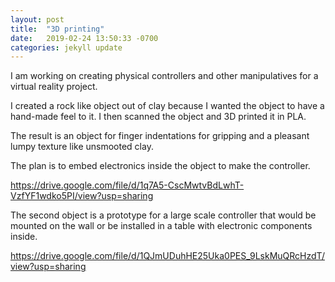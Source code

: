 ```yaml
---
layout: post
title:  "3D printing"
date:   2019-02-24 13:50:33 -0700
categories: jekyll update
---
```


I am working on creating physical controllers and other manipulatives
for a virtual reality project.

I created a rock like object out of clay because I wanted the object to have a 
hand-made feel to it. I then scanned the object and 3D printed it in PLA.

The result is an object for finger indentations for gripping and a pleasant lumpy
texture like unsmooted clay. 

The plan is to embed electronics inside the object to make the controller.

<https://drive.google.com/file/d/1q7A5-CscMwtvBdLwhT-VzfYF1wdko5PI/view?usp=sharing>


The second object is a prototype for a large scale controller that would be mounted on the wall or be
installed in a table with electronic components inside.


<https://drive.google.com/file/d/1QJmUDuhHE25Uka0PES_9LskMuQRcHzdT/view?usp=sharing>
